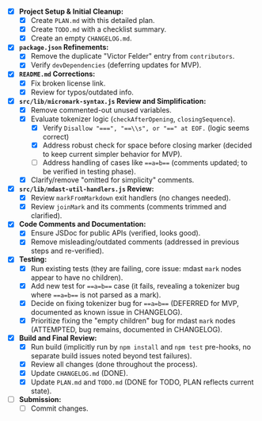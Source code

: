 - [X] **Project Setup & Initial Cleanup:**
    - [X] Create `PLAN.md` with this detailed plan.
    - [X] Create `TODO.md` with a checklist summary.
    - [X] Create an empty `CHANGELOG.md`.

- [X] **`package.json` Refinements:**
    - [X] Remove the duplicate "Victor Felder" entry from `contributors`.
    - [X] Verify `devDependencies` (deferring updates for MVP).

- [X] **`README.md` Corrections:**
    - [X] Fix broken license link.
    - [X] Review for typos/outdated info.

- [X] **`src/lib/micromark-syntax.js` Review and Simplification:**
    - [X] Remove commented-out unused variables.
    - [X] Evaluate tokenizer logic (`checkAfterOpening`, `closingSequence`).
        - [X] Verify `Disallow "===", "==\\s", or "==" at EOF.` (logic seems correct)
        - [X] Address robust check for space before closing marker (decided to keep current simpler behavior for MVP).
        - [ ] Address handling of cases like `==a=b==` (comments updated; to be verified in testing phase).
    - [X] Clarify/remove "omitted for simplicity" comments.

- [X] **`src/lib/mdast-util-handlers.js` Review:**
    - [X] Review `markFromMarkdown` exit handlers (no changes needed).
    - [X] Review `joinMark` and its comments (comments trimmed and clarified).

- [X] **Code Comments and Documentation:**
    - [X] Ensure JSDoc for public APIs (verified, looks good).
    - [X] Remove misleading/outdated comments (addressed in previous steps and re-verified).

- [X] **Testing:**
    - [X] Run existing tests (they are failing, core issue: mdast `mark` nodes appear to have no children).
    - [X] Add new test for `==a=b==` case (it fails, revealing a tokenizer bug where `==a=b==` is not parsed as a mark).
    - [X] Decide on fixing tokenizer bug for `==a=b==` (DEFERRED for MVP, documented as known issue in CHANGELOG).
    - [X] Prioritize fixing the "empty children" bug for mdast `mark` nodes (ATTEMPTED, bug remains, documented in CHANGELOG).

- [X] **Build and Final Review:**
    - [X] Run build (implicitly run by `npm install` and `npm test` pre-hooks, no separate build issues noted beyond test failures).
    - [X] Review all changes (done throughout the process).
    - [X] Update `CHANGELOG.md` (DONE).
    - [X] Update `PLAN.md` and `TODO.md` (DONE for TODO, PLAN reflects current state).

- [ ] **Submission:**
    - [ ] Commit changes.
